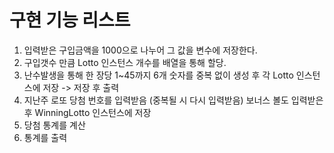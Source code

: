 # 구현 기능 리스트
1. 입력받은 구입금액을 1000으로 나누어 그 값을 변수에 저장한다.
2. 구입갯수 만큼 Lotto 인스턴스 개수를 배열을 통해 할당.
3. 난수발생을 통해 한 장당 1~45까지 6개 숫자를 중복
    없이 생성 후 각 Lotto 인스턴스에 저장
    -> 저장 후 출력
4. 지난주 로또 당첨 번호를 입력받음 
    (중복될 시 다시 입력받음)
    보너스 볼도 입력받은후 WinningLotto 인스턴스에
    저장
5. 당첨 통계를 계산
6. 통계를 출력
     